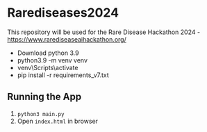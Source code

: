 # Rarediseases2024
This repository will be used for the Rare Disease Hackathon 2024 - https://www.rarediseaseaihackathon.org/

- Download python 3.9
- python3.9 -m venv venv
- venv\Scripts\activate
- pip install -r requirements_v7.txt

## Running the App
1. `python3 main.py`
2. Open `index.html` in browser
